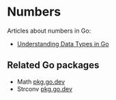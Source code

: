 # Numbers

Articles about numbers in Go:

* [Understanding Data Types in Go](https://www.digitalocean.com/community/tutorials/understanding-data-types-in-go)

## Related Go packages

* Math [pkg.go.dev](https://pkg.go.dev/math@go1.15.6)
* Strconv [pkg.go.dev](https://pkg.go.dev/strconv@go1.15.6)
